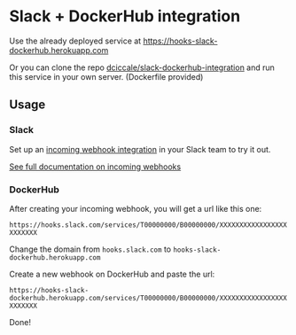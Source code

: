# Slack + DockerHub integration

Use the already deployed service at https://hooks-slack-dockerhub.herokuapp.com

Or you can clone the repo [dciccale/slack-dockerhub-integration](https://github.com/dciccale/slack-dockerhub-integration) and run this service in your own server. (Dockerfile provided)

## Usage

### Slack

Set up an [incoming webhook integration](https://my.slack.com/services/new/incoming-webhook/) in your Slack team to try it out.

[See full documentation on incoming webhooks](https://api.slack.com/incoming-webhooks)

### DockerHub

After creating your incoming webhook, you will get a url like this one:

`https://hooks.slack.com/services/T00000000/B00000000/XXXXXXXXXXXXXXXXXXXXXXXX`

Change the domain from `hooks.slack.com` to `hooks-slack-dockerhub.herokuapp.com`

Create a new webhook on DockerHub and paste the url:

`https://hooks-slack-dockerhub.herokuapp.com/services/T00000000/B00000000/XXXXXXXXXXXXXXXXXXXXXXXX`

Done!
